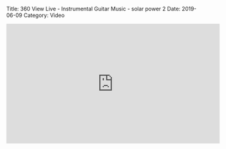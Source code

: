 Title: 360 View Live - Instrumental Guitar Music - solar power 2
Date: 2019-06-09
Category: Video

<iframe width="560" height="315" src="https://www.youtube.com/embed/Ef5heJdXWZs" title="YouTube video player" frameborder="0" allow="accelerometer; autoplay; clipboard-write; encrypted-media; gyroscope; picture-in-picture" allowfullscreen></iframe>

